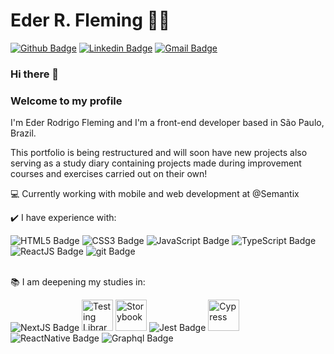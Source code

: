# Eder R. Fleming :man_technologist:

[![Github Badge](https://img.shields.io/badge/-Github-000?style=flat-square&logo=Github&logoColor=white&link=https://github.com/ederfleming)](https://github.com/ederfleming)
[![Linkedin Badge](https://img.shields.io/badge/-LinkedIn-blue?style=flat-square&logo=Linkedin&logoColor=white&link=https://www.linkedin.com/in/ederfleming/)](https://www.linkedin.com/in/ederfleming/)
[![Gmail Badge](https://img.shields.io/badge/-Gmail-c14438?style=flat-square&logo=Gmail&logoColor=white&link=mailto:ederfleming@gmail.com)](mailto:ederfleming@gmail.com)

### Hi there 👋 
### Welcome to my profile


I'm Eder Rodrigo Fleming and I'm a front-end developer based in São Paulo, Brazil.

This portfolio is being restructured and will soon have new projects also serving as a study diary containing projects made during improvement courses and exercises carried out on their own!

:computer: Currently working with mobile and web development at @Semantix </br>

:heavy_check_mark: I have experience with:</br>

![HTML5 Badge](https://xesque.rocketseat.dev/platform/tech/html5.svg "HTML")
![CSS3 Badge](https://xesque.rocketseat.dev/platform/tech/css3.svg "CSS")
![JavaScript Badge](https://xesque.rocketseat.dev/platform/tech/javascript.svg "JavaScript")
![TypeScript Badge](https://xesque.rocketseat.dev/platform/tech/typescript.svg "Typescript")
![ReactJS Badge](https://xesque.rocketseat.dev/platform/tech/reactjs.svg "ReactJS")
![git Badge](https://xesque.rocketseat.dev/platform/tech/git.svg "Git")</br></br>

:books: I am deepening my studies in:</br>

![NextJS Badge](https://xesque.rocketseat.dev/platform/tech/nextjs.svg "NextJS")
<img src="https://d33wubrfki0l68.cloudfront.net/d8252a1a8dedc92cdb69ee5c022cd91c67e3af4e/51dd8/img/tech/rtl.svg" alt="Testing Library" width="50"/>
<img src="https://d33wubrfki0l68.cloudfront.net/eb4093fae6d1e1d692a391773da8da72852c2988/8a1d0/img/tech/storybook.svg" alt="Storybook" width="50"/>
![Jest Badge](https://xesque.rocketseat.dev/platform/tech/jest.svg "Jest")
<img src="https://d33wubrfki0l68.cloudfront.net/381714a1a455c2740b96b8c1832d4911c7838f2d/6dc91/img/tech/cypress.svg" alt="Cypress" width="50"/>
![ReactNative Badge](https://xesque.rocketseat.dev/platform/tech/react-native.svg "React Native")
![Graphql Badge](https://xesque.rocketseat.dev/platform/tech/graphql.svg "GraphQL")




